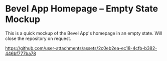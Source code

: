 <h1>Bevel App Homepage – Empty State Mockup</h1>
<p>This is a quick mockup of the Bevel App's homepage in an empty state. Will close the repository on request.</p>

https://github.com/user-attachments/assets/2c0eb2ea-ec18-4cfb-b382-446bf777ba78


